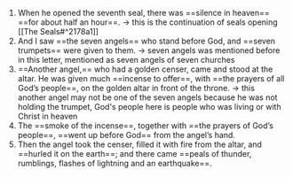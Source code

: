 1. When he opened the seventh seal, there was ==silence in heaven== ==for about half an hour==. -> this is the continuation of seals opening [[The Seals#^2178a1]]
2. And I saw ==the seven angels== who stand before God, and ==seven trumpets== were given to them. -> seven angels was mentioned before in this letter, mentioned as seven angels of seven churches
3. ==Another angel,== who had a golden censer, came and stood at the altar. He was given much ==incense to offer==, with ==the prayers of all God’s people==, on the golden altar in front of the throne. -> this another angel may not be one of the seven angels because he was not holding the trumpet, God's people here is people who was living or with Christ in heaven
4. The ==smoke of the incense==, together with ==the prayers of God’s people==, ==went up before God== from the angel’s hand. 
5. Then the angel took the censer, filled it with fire from the altar, and ==hurled it on the earth==; and there came ==peals of thunder, rumblings, flashes of lightning and an earthquake==.